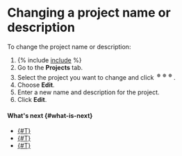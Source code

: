 # Changing a project name or description

To change the project name or description:

1. {% include [include](../../../_includes/datasphere/first-step.md) %}
1. Go to the **Projects** tab.
1. Select the project you want to change and click ![image](../../../_assets/datalens/horizontal-ellipsis.svg).
1. Choose **Edit**.
1. Enter a new name and description for the project.
1. Click **Edit**.

#### What's next {#what-is-next}

* [{#T}](install-dependencies.md)
* [{#T}](control-compute-resources.md)
* [{#T}](export.md)
